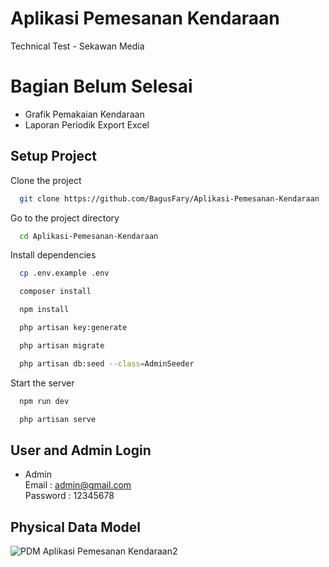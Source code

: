 
# Aplikasi Pemesanan Kendaraan

Technical Test - Sekawan Media

# Bagian Belum Selesai
- Grafik Pemakaian Kendaraan
- Laporan Periodik Export Excel

## Setup Project

Clone the project

```bash
  git clone https://github.com/BagusFary/Aplikasi-Pemesanan-Kendaraan
```

Go to the project directory

```bash
  cd Aplikasi-Pemesanan-Kendaraan
```

Install dependencies

```bash
  cp .env.example .env 
```
```bash
  composer install
```
```bash
  npm install
```
```bash
  php artisan key:generate
```
```bash
  php artisan migrate
```
```bash
  php artisan db:seed --class=AdminSeeder
```
Start the server
```bash
  npm run dev
```
```bash
  php artisan serve
```



## User and Admin Login

- Admin\
Email    : admin@gmail.com\
Password : 12345678

## Physical Data Model
![PDM Aplikasi Pemesanan Kendaraan2](https://github.com/BagusFary/Aplikasi-Pemesanan-Kendaraan/assets/51037655/804f66bd-e648-45b5-a412-7fb6e2be7347)





